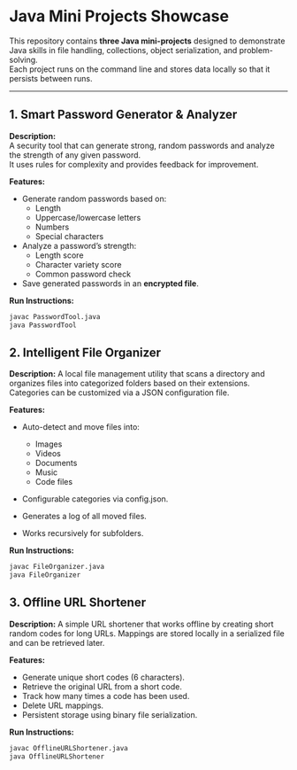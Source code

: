 # Java Mini Projects Showcase

This repository contains **three Java mini-projects** designed to demonstrate Java skills in file handling, collections, object serialization, and problem-solving.  
Each project runs on the command line and stores data locally so that it persists between runs.

---

## 1. Smart Password Generator & Analyzer

**Description:**  
A security tool that can generate strong, random passwords and analyze the strength of any given password.  
It uses rules for complexity and provides feedback for improvement.

**Features:**
- Generate random passwords based on:
  - Length
  - Uppercase/lowercase letters
  - Numbers
  - Special characters
- Analyze a password’s strength:
  - Length score
  - Character variety score
  - Common password check
- Save generated passwords in an **encrypted file**.

**Run Instructions:**
```bash
javac PasswordTool.java
java PasswordTool
```

## 2. Intelligent File Organizer

**Description:** 
A local file management utility that scans a directory and organizes files into categorized folders based on their extensions.
Categories can be customized via a JSON configuration file.

**Features:**
   - Auto-detect and move files into:
      - Images
      - Videos
      - Documents
      - Music
      - Code files

   - Configurable categories via config.json.

   - Generates a log of all moved files.

   - Works recursively for subfolders.

**Run Instructions:**
```bash
javac FileOrganizer.java
java FileOrganizer
```

## 3. Offline URL Shortener

**Description:**
A simple URL shortener that works offline by creating short random codes for long URLs.
Mappings are stored locally in a serialized file and can be retrieved later.

**Features:**
   - Generate unique short codes (6 characters).
   - Retrieve the original URL from a short code.
   - Track how many times a code has been used.
   - Delete URL mappings.
   - Persistent storage using binary file serialization.

**Run Instructions:**
```bash
javac OfflineURLShortener.java
java OfflineURLShortener
